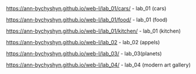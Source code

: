 https://ann-bychyshyn.github.io/web-l/lab_01/cars/ - lab_01 (cars)

https://ann-bychyshyn.github.io/web-l/lab_01/food/ - lab_01 (food)

https://ann-bychyshyn.github.io/web-l/lab_01/kitchen/ - lab_01 (kitchen)

https://ann-bychyshyn.github.io/web-l/lab_02 - lab_02 (appels)

https://ann-bychyshyn.github.io/web-l/lab_03/ - lab_03(planets)

https://ann-bychyshyn.github.io/web-l/lab_04/ - lab_04 (modern art gallery)
